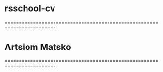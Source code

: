 # rsschool-cv
========================================================================
# Artsiom Matsko
========================================================================

